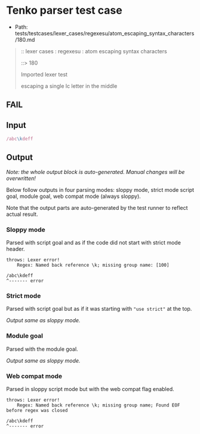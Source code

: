 # Tenko parser test case

- Path: tests/testcases/lexer_cases/regexesu/atom_escaping_syntax_characters/180.md

> :: lexer cases : regexesu : atom escaping syntax characters
>
> ::> 180
>
> Imported lexer test
>
> escaping a single lc letter in the middle

## FAIL

## Input

`````js
/abc\kdeff
`````

## Output

_Note: the whole output block is auto-generated. Manual changes will be overwritten!_

Below follow outputs in four parsing modes: sloppy mode, strict mode script goal, module goal, web compat mode (always sloppy).

Note that the output parts are auto-generated by the test runner to reflect actual result.

### Sloppy mode

Parsed with script goal and as if the code did not start with strict mode header.

`````
throws: Lexer error!
    Regex: Named back reference \k; missing group name: [100]

/abc\kdeff
^------- error
`````

### Strict mode

Parsed with script goal but as if it was starting with `"use strict"` at the top.

_Output same as sloppy mode._

### Module goal

Parsed with the module goal.

_Output same as sloppy mode._

### Web compat mode

Parsed in sloppy script mode but with the web compat flag enabled.

`````
throws: Lexer error!
    Regex: Named back reference \k; missing group name; Found EOF before regex was closed

/abc\kdeff
^------- error
`````

